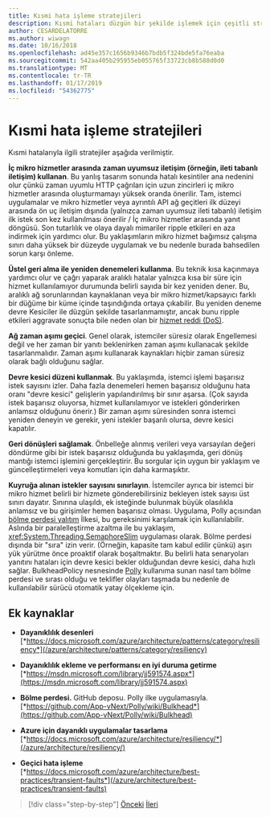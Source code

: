 ```yaml
---
title: Kısmi hata işleme stratejileri
description: Kısmi hataları düzgün bir şekilde işlemek için çeşitli stratejileri tanışın.
author: CESARDELATORRE
ms.author: wiwagn
ms.date: 10/16/2018
ms.openlocfilehash: ad45e357c1656b9346b7bdb5f324bde5fa76eaba
ms.sourcegitcommit: 542aa405b295955eb055765f33723cb8b588d0d0
ms.translationtype: MT
ms.contentlocale: tr-TR
ms.lasthandoff: 01/17/2019
ms.locfileid: "54362775"
---
```

# <a name="strategies-to-handle-partial-failure"></a>Kısmi hata işleme stratejileri

Kısmi hatalarıyla ilgili stratejiler aşağıda verilmiştir.

**İç mikro hizmetler arasında zaman uyumsuz iletişim (örneğin, ileti tabanlı iletişim) kullanan**. Bu yanlış tasarım sonunda hatalı kesintiler ana nedenini olur çünkü zaman uyumlu HTTP çağrıları için uzun zincirleri iç mikro hizmetler arasında oluşturmamayı yüksek oranda önerilir. Tam, istemci uygulamalar ve mikro hizmetler veya ayrıntılı API ağ geçitleri ilk düzeyi arasında ön uç iletişim dışında (yalnızca zaman uyumsuz ileti tabanlı) iletişim ilk istek son kez kullanılması önerilir / İç mikro hizmetler arasında yanıt döngüsü. Son tutarlılık ve olaya dayalı mimariler ripple etkileri en aza indirmek için yardımcı olur. Bu yaklaşımların mikro hizmet bağımsız çalışma sınırı daha yüksek bir düzeyde uygulamak ve bu nedenle burada bahsedilen sorun karşı önleme.

**Üstel geri alma ile yeniden denemeleri kullanma**. Bu teknik kısa kaçınmaya yardımcı olur ve çağrı yaparak aralıklı hatalar yalnızca kısa bir süre için hizmet kullanılamıyor durumunda belirli sayıda bir kez yeniden dener. Bu, aralıklı ağ sorunlarından kaynaklanan veya bir mikro hizmet/kapsayıcı farklı bir düğüme bir küme içinde taşındığında ortaya çıkabilir. Bu yeniden deneme devre Kesiciler ile düzgün şekilde tasarlanmamıştır, ancak bunu ripple etkileri aggravate sonuçta bile neden olan bir [hizmet reddi (DoS)](https://en.wikipedia.org/wiki/Denial-of-service_attack).

**Ağ zaman aşımı geçici**. Genel olarak, istemciler süresiz olarak Engellemesi değil ve her zaman bir yanıtı beklenirken zaman aşımı kullanacak şekilde tasarlanmalıdır. Zaman aşımı kullanarak kaynakları hiçbir zaman süresiz olarak bağlı olduğunu sağlar.

**Devre kesici düzeni kullanmak**. Bu yaklaşımda, istemci işlemi başarısız istek sayısını izler. Daha fazla denemeleri hemen başarısız olduğunu hata oranı "devre kesici" gelişlerin yapılandırılmış bir sınır aşarsa. (Çok sayıda istek başarısız oluyorsa, hizmet kullanılamıyor ve istekleri gönderirken anlamsız olduğunu önerir.) Bir zaman aşımı süresinden sonra istemci yeniden deneyin ve gerekir, yeni istekler başarılı olursa, devre kesici kapatılır.

**Geri dönüşleri sağlamak**. Önbelleğe alınmış verileri veya varsayılan değeri döndürme gibi bir istek başarısız olduğunda bu yaklaşımda, geri dönüş mantığı istemci işlemini gerçekleştirir. Bu sorgular için uygun bir yaklaşım ve güncelleştirmeleri veya komutları için daha karmaşıktır.

**Kuyruğa alınan istekler sayısını sınırlayın**. İstemciler ayrıca bir istemci bir mikro hizmet belirli bir hizmete gönderebilirsiniz bekleyen istek sayısı üst sınırı dayatır. Sınırına ulaşıldı, ek isteğinde bulunmak büyük olasılıkla anlamsız ve bu girişimler hemen başarısız olması. Uygulama, Polly açısından [bölme perdesi yalıtım](https://github.com/App-vNext/Polly/wiki/Bulkhead) İlkesi, bu gereksinimi karşılamak için kullanılabilir. Aslında bir paralelleştirme azaltma ile bu yaklaşım, <xref:System.Threading.SemaphoreSlim> uygulaması olarak. Bölme perdesi dışında bir "sıra" izin verir. (Örneğin, kapasite tam kabul edilir çünkü) aşırı yük yürütme önce proaktif olarak boşaltmaktır. Bu belirli hata senaryoları yanıtını hataları için devre kesici bekler olduğundan devre kesici, daha hızlı sağlar. BulkheadPolicy nesnesinde [Polly](http://www.thepollyproject.org/) kullanıma sunan nasıl tam bölme perdesi ve sırası olduğu ve teklifler olayları taşmada bu nedenle de kullanılabilir sürücü otomatik yatay ölçekleme için.

## <a name="additional-resources"></a>Ek kaynaklar

- **Dayanıklılık desenleri**\
  [*https://docs.microsoft.com/azure/architecture/patterns/category/resiliency*](/azure/architecture/patterns/category/resiliency)

- **Dayanıklılık ekleme ve performansı en iyi duruma getirme**\
  [*https://msdn.microsoft.com/library/jj591574.aspx*](https://msdn.microsoft.com/library/jj591574.aspx)

- **Bölme perdesi.** GitHub deposu. Polly ilke uygulamasıyla. \
  [*https://github.com/App-vNext/Polly/wiki/Bulkhead*](https://github.com/App-vNext/Polly/wiki/Bulkhead)

- **Azure için dayanıklı uygulamalar tasarlama**\
  [*https://docs.microsoft.com/azure/architecture/resiliency/*](/azure/architecture/resiliency/)

- **Geçici hata işleme**\
  [*https://docs.microsoft.com/azure/architecture/best-practices/transient-faults*](/azure/architecture/best-practices/transient-faults)

>[!div class="step-by-step"]
>[Önceki](handle-partial-failure.md)
>[İleri](implement-retries-exponential-backoff.md)
